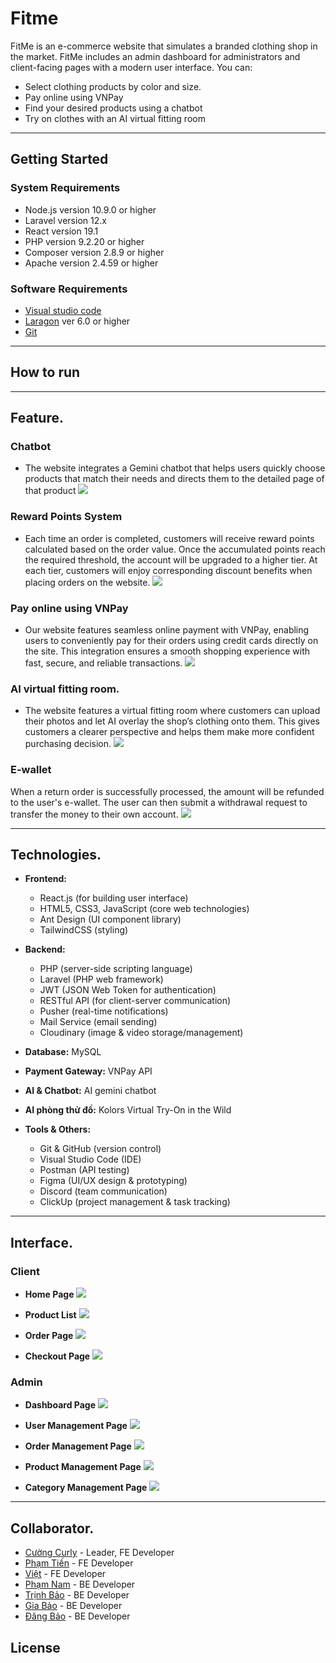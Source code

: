 # Fitme
FitMe is an e-commerce website that simulates a branded clothing shop in the market. FitMe includes an admin dashboard for administrators and client-facing pages with a modern user interface. You can:
- Select clothing products by color and size.
- Pay online using VNPay
- Find your desired products using a chatbot
- Try on clothes with an AI virtual fitting room
***
## Getting Started
### System Requirements
- Node.js version 10.9.0 or higher
- Laravel version 12.x 
- React version 19.1
- PHP version 9.2.20 or higher
- Composer version 2.8.9 or higher
- Apache version 2.4.59 or higher
### Software Requirements
- [Visual studio code](https://code.visualstudio.com/Download)
- [Laragon](https://laragon.org/download) ver 6.0 or higher
- [Git](https://git-scm.com/downloads)
***
## How to run

***
## Feature.
### Chatbot
- The website integrates a Gemini chatbot that helps users quickly choose products that match their needs and directs them to the detailed page of that product
![](https://res.cloudinary.com/dx4xpn6xe/image/upload/v1759468482/1003_2_dtiqer.gif)
### Reward Points System
- Each time an order is completed, customers will receive reward points calculated based on the order value. Once the accumulated points reach the required threshold, the account will be upgraded to a higher tier. At each tier, customers will enjoy corresponding discount benefits when placing orders on the website.
![](https://res.cloudinary.com/dx4xpn6xe/image/upload/v1759462987/Screenshot_2025-10-03_095357_kcjmqy.png)

### Pay online using VNPay
- Our website features seamless online payment with VNPay, enabling users to conveniently pay for their orders using credit cards directly on the site. This integration ensures a smooth shopping experience with fast, secure, and reliable transactions.
![](https://res.cloudinary.com/dx4xpn6xe/image/upload/v1759468476/vnpay_nr059b.gif)
### AI virtual fitting room.
- The website features a virtual fitting room where customers can upload their photos and let AI overlay the shop’s clothing onto them. This gives customers a clearer perspective and helps them make more confident purchasing decision. 
![](https://res.cloudinary.com/dx4xpn6xe/image/upload/v1759468485/1003_1_opys9x.gif)

### E-wallet
When a return order is successfully processed, the amount will be refunded to the user's e-wallet. The user can then submit a withdrawal request to transfer the money to their own account.
![](https://res.cloudinary.com/dx4xpn6xe/image/upload/v1759462988/Screenshot_2025-10-03_095437_lgtoe3.png)
***
## Technologies.
- **Frontend:**
  - React.js (for building user interface)
  - HTML5, CSS3, JavaScript (core web technologies)
  - Ant Design (UI component library)
  - TailwindCSS   (styling)

- **Backend:**
    - PHP (server-side scripting language)
  - Laravel (PHP web framework)
  - JWT (JSON Web Token for authentication) 
  - RESTful API (for client-server communication)
  - Pusher (real-time notifications)
  - Mail Service (email sending)
  - Cloudinary (image & video storage/management)
- **Database:** MySQL 
- **Payment Gateway:** VNPay API
- **AI & Chatbot:** AI gemini chatbot
- **AI phòng thử đồ:** Kolors Virtual Try-On in the Wild
- **Tools & Others:**
  - Git & GitHub (version control)
  - Visual Studio Code (IDE)
  - Postman (API testing)
  - Figma (UI/UX design & prototyping)
  - Discord (team communication)
  - ClickUp (project management & task tracking)
 ***
## Interface.
### Client
- **Home Page**
![](https://res.cloudinary.com/dx4xpn6xe/image/upload/v1759221854/Screenshot_2025-09-30_152842_kzvyz6.png)

- **Product List**
![](https://res.cloudinary.com/dx4xpn6xe/image/upload/v1759221798/Screenshot_2025-09-30_152910_xrnfek.png)

- **Order Page**
![](https://res.cloudinary.com/dx4xpn6xe/image/upload/v1759221799/Screenshot_2025-09-30_154137_qdiqox.png)

- **Checkout Page**
![](https://res.cloudinary.com/dx4xpn6xe/image/upload/v1759221797/Screenshot_2025-09-30_154014_thx0qx.png)
### Admin
- **Dashboard Page**
![](https://res.cloudinary.com/dx4xpn6xe/image/upload/v1759223258/Screenshot_2025-09-30_155926_xsankm.png)

- **User Management Page**
![](https://res.cloudinary.com/dx4xpn6xe/image/upload/v1759223258/Screenshot_2025-09-30_160139_danzo4.png)

- **Order Management Page**
![](https://res.cloudinary.com/dx4xpn6xe/image/upload/v1759223257/Screenshot_2025-09-30_160044_jvgvih.png)

- **Product Management Page**
![](https://res.cloudinary.com/dx4xpn6xe/image/upload/v1759223257/Screenshot_2025-09-30_160008_dhgzq4.png)

- **Category Management Page**
![](https://res.cloudinary.com/dx4xpn6xe/image/upload/v1759223256/Screenshot_2025-09-30_160112_jp3lqj.png)
---
## Collaborator.
- [Cường Curly](https://github.com/curly1210) - Leader, FE Developer
- [Phạm Tiến](https://github.com/PhamTien-git) - FE Developer
- [Việt](https://github.com/viet259) - FE Developer
- [Phạm Nam](https://github.com/PhamNamWk) - BE Developer
- [Trịnh Bảo](https://github.com/Trinh-Gia-Bao-0510B) - BE Developer
- [Gia Bảo](https://github.com/NGB16-Coder) -  BE Developer
- [Đăng Bảo](https://github.com/trinhbao31) -  BE Developer
## License
